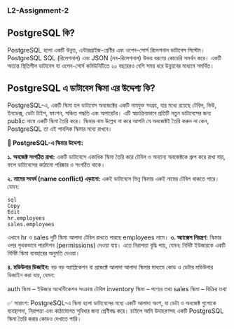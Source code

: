 ### L2-Assignment-2
## PostgreSQL কি?
PostgreSQL হলো একটি উন্নত, এন্টারপ্রাইজ-শ্রেণীর এবং ওপেন-সোর্স রিলেশনাল ডাটাবেস সিস্টেম। PostgreSQL SQL (রিলেশনাল) এবং JSON (নন-রিলেশনাল) উভয় ধরণের কোয়েরি সমর্থন করে। একটি অত্যন্ত স্থিতিশীল ডাটাবেস যা ওপেন-সোর্স কমিউনিটিতে ২০ বছরেরও বেশি সময় ধরে উন্নয়নের মাধ্যমে সমর্থিত।

## PostgreSQL এ ডাটাবেস স্কিমা এর উদ্দেশ্য কি?
PostgreSQL-এ, একটি স্কিমা হল ডাটাবেস অবজেক্টের একটি নামযুক্ত সংগ্রহ, যার মধ্যে রয়েছে টেবিল, ভিউ, ইনডেক্স, ডেটা টাইপ, ফাংশন, সঞ্চিত পদ্ধতি এবং অপারেটর। এটি স্বয়ংক্রিয়ভাবে প্রতিটি নতুন ডাটাবেসের জন্য public নামে একটি স্কিমা তৈরি করে। স্কিমার নাম উল্লেখ না করে আপনি যে অবজেক্টই তৈরি করুন না কেন, PostgreSQL তা এই পাবলিক স্কিমার মধ্যে রাখবে।

**🎯 PostgreSQL-এ স্কিমার উদ্দেশ্য:**

**১. অবজেক্ট সংগঠিত রাখা:**
একটি ডাটাবেসে একাধিক স্কিমা তৈরি করে টেবিল ও অন্যান্য অবজেক্টকে গ্রুপ করে রাখা যায়, ফলে ডাটাবেসের কাঠামো পরিষ্কার ও সংগঠিত থাকে।

**২. নামের সংঘর্ষ (name conflict) এড়ানো:**
একই ডাটাবেসে ভিন্ন স্কিমায় একই নামের টেবিল থাকতে পারে। যেমন:
```
sql
Copy
Edit
hr.employees
sales.employees
```
এখানে hr ও sales দুটি স্কিমা আলাদা টেবিল রাখতে পারছে employees নামে।
**৩. অ্যাক্সেস নিয়ন্ত্রণ:**
স্কিমার ওপর পৃথকভাবে পারমিশন (permissions) দেওয়া যায়। এতে নিরাপত্তা বৃদ্ধি পায়, যেমন: নির্দিষ্ট ইউজারকে একটি নির্দিষ্ট স্কিমা ব্যবহারের অনুমতি দেওয়া।

**৪. মডিউলার ডিজাইন:**
বড় বড় অ্যাপ্লিকেশন বা প্রজেক্টে আলাদা আলাদা স্কিমার মাধ্যমে কোড ও ডেটার মডিউলার ডিজাইন করা যায়, যেমন:

auth স্কিমা – ইউজার অথেন্টিকেশন সংক্রান্ত টেবিল
inventory স্কিমা – পণ্যের তথ্য
sales স্কিমা – বিক্রির তথ্য

✅ সারাংশ:
PostgreSQL-এ স্কিমা হলো ডাটাবেসের মধ্যে একটি আলাদা অংশ, যা ডেটা ও অবজেক্ট গুলোকে ব্যবস্থাপনা, নিরাপত্তা এবং কাঠামোগত সুবিধার জন্য শ্রেণীবদ্ধ করে।
চাইলে আমি উদাহরণসহ একটি PostgreSQL স্কিমা তৈরি করার কোডও দেখাতে পারি।
